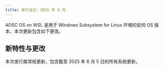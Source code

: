 ```yaml
---
title: 发行注记：2025 年 6 月
---
```


AOSC OS on WSL 是用于 Windows Subsystem for Linux 环境的安同 OS 版本，本次更新包含如下更改。 

## 新特性与更改

本次发行属常规更新，包含截至 2025 年 6 月 5 日的所有系统更新。